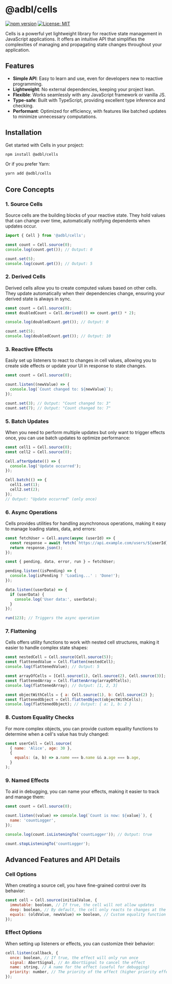 # @adbl/cells

[![npm version](https://badge.fury.io/js/%40adbl%2Fcells.svg)](https://badge.fury.io/js/%40adbl%2Fcells)
[![License: MIT](https://img.shields.io/badge/License-MIT-yellow.svg)](https://opensource.org/licenses/MIT)

Cells is a powerful yet lightweight library for reactive state management in JavaScript applications. It offers an intuitive API that simplifies the complexities of managing and propagating state changes throughout your application.

## Features

- **Simple API**: Easy to learn and use, even for developers new to reactive programming.
- **Lightweight**: No external dependencies, keeping your project lean.
- **Flexible**: Works seamlessly with any JavaScript framework or vanilla JS.
- **Type-safe**: Built with TypeScript, providing excellent type inference and checking.
- **Performant**: Optimized for efficiency, with features like batched updates to minimize unnecessary computations.

## Installation

Get started with Cells in your project:

```bash
npm install @adbl/cells
```

Or if you prefer Yarn:

```bash
yarn add @adbl/cells
```

## Core Concepts

### 1. Source Cells

Source cells are the building blocks of your reactive state. They hold values that can change over time, automatically notifying dependents when updates occur.

```javascript
import { Cell } from '@adbl/cells';

const count = Cell.source(0);
console.log(count.get()); // Output: 0

count.set(5);
console.log(count.get()); // Output: 5
```

### 2. Derived Cells

Derived cells allow you to create computed values based on other cells. They update automatically when their dependencies change, ensuring your derived state is always in sync.

```javascript
const count = Cell.source(0);
const doubledCount = Cell.derived(() => count.get() * 2);

console.log(doubledCount.get()); // Output: 0

count.set(5);
console.log(doubledCount.get()); // Output: 10
```

### 3. Reactive Effects

Easily set up listeners to react to changes in cell values, allowing you to create side effects or update your UI in response to state changes.

```javascript
const count = Cell.source(0);

count.listen((newValue) => {
  console.log(`Count changed to: ${newValue}`);
});

count.set(3); // Output: "Count changed to: 3"
count.set(7); // Output: "Count changed to: 7"
```

### 5. Batch Updates

When you need to perform multiple updates but only want to trigger effects once, you can use batch updates to optimize performance:

```javascript
const cell1 = Cell.source(0);
const cell2 = Cell.source(0);

Cell.afterUpdate(() => {
  console.log('Update occurred');
});

Cell.batch(() => {
  cell1.set(1);
  cell2.set(2);
});
// Output: "Update occurred" (only once)
```

### 6. Async Operations

Cells provides utilities for handling asynchronous operations, making it easy to manage loading states, data, and errors:

```javascript
const fetchUser = Cell.async(async (userId) => {
  const response = await fetch(`https://api.example.com/users/${userId}`);
  return response.json();
});

const { pending, data, error, run } = fetchUser;

pending.listen((isPending) => {
  console.log(isPending ? 'Loading...' : 'Done!');
});

data.listen((userData) => {
  if (userData) {
    console.log('User data:', userData);
  }
});

run(123); // Triggers the async operation
```

### 7. Flattening

Cells offers utility functions to work with nested cell structures, making it easier to handle complex state shapes:

```javascript
const nestedCell = Cell.source(Cell.source(5));
const flattenedValue = Cell.flatten(nestedCell);
console.log(flattenedValue); // Output: 5

const arrayOfCells = [Cell.source(1), Cell.source(2), Cell.source(3)];
const flattenedArray = Cell.flattenArray(arrayOfCells);
console.log(flattenedArray); // Output: [1, 2, 3]

const objectWithCells = { a: Cell.source(1), b: Cell.source(2) };
const flattenedObject = Cell.flattenObject(objectWithCells);
console.log(flattenedObject); // Output: { a: 1, b: 2 }
```

### 8. Custom Equality Checks

For more complex objects, you can provide custom equality functions to determine when a cell's value has truly changed:

```javascript
const userCell = Cell.source(
  { name: 'Alice', age: 30 },
  {
    equals: (a, b) => a.name === b.name && a.age === b.age,
  }
);
```

### 9. Named Effects

To aid in debugging, you can name your effects, making it easier to track and manage them:

```javascript
const count = Cell.source(0);

count.listen((value) => console.log(`Count is now: ${value}`), {
  name: 'countLogger',
});

console.log(count.isListeningTo('countLogger')); // Output: true

count.stopListeningTo('countLogger');
```

## Advanced Features and API Details

### Cell Options

When creating a source cell, you have fine-grained control over its behavior:

```javascript
const cell = Cell.source(initialValue, {
  immutable: boolean, // If true, the cell will not allow updates
  deep: boolean, // By default, the cell only reacts to changes at the top level of objects. Setting deep to true will proxy the cell to all nested properties and trigger updates when they change as well.
  equals: (oldValue, newValue) => boolean, // Custom equality function
});
```

### Effect Options

When setting up listeners or effects, you can customize their behavior:

```javascript
cell.listen(callback, {
  once: boolean, // If true, the effect will only run once
  signal: AbortSignal, // An AbortSignal to cancel the effect
  name: string, // A name for the effect (useful for debugging)
  priority: number, // The priority of the effect (higher priority effects run first)
});
```
